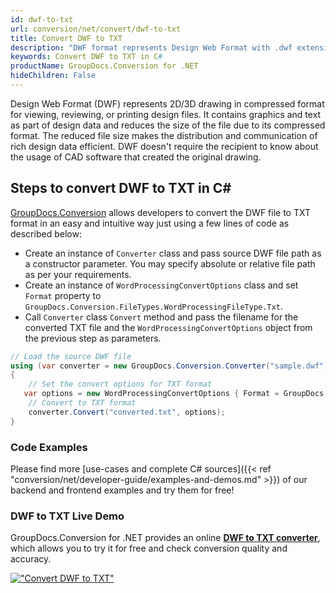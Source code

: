 ```yaml
---
id: dwf-to-txt
url: conversion/net/convert/dwf-to-txt
title: Convert DWF to TXT
description: "DWF format represents Design Web Format with .dwf extension. Learn how to convert DWF to TXT file programmatically in C# language using GroupDocs.Conversion for .NET library."
keywords: Convert DWF to TXT in C#
productName: GroupDocs.Conversion for .NET
hideChildren: False
---
```


Design Web Format (DWF) represents 2D/3D drawing in compressed format for viewing, reviewing, or printing design files. It contains graphics and text as part of design data and reduces the size of the file due to its compressed format. The reduced file size makes the distribution and communication of rich design data efficient. DWF doesn't require the recipient to know about the usage of CAD software that created the original drawing.

## Steps to convert DWF to TXT in C#

[GroupDocs.Conversion](https://products.groupdocs.com/conversion/net) allows developers to convert the DWF file to TXT format in an easy and intuitive way just using a few lines of code as described below:

* Create an instance of `Converter` class and pass source DWF file path as a constructor parameter. You may specify absolute or relative file path as per your requirements. 
* Create an instance of `WordProcessingConvertOptions` class and set `Format` property to `GroupDocs.Conversion.FileTypes.WordProcessingFileType.Txt`.
* Call `Converter` class `Convert` method and pass the filename for the converted TXT file and the `WordProcessingConvertOptions` object from the previous step as parameters.

```csharp
// Load the source DWF file
using (var converter = new GroupDocs.Conversion.Converter("sample.dwf"))
{
    // Set the convert options for TXT format
   var options = new WordProcessingConvertOptions { Format = GroupDocs.Conversion.FileTypes.WordProcessingFileType.Txt };
    // Convert to TXT format
    converter.Convert("converted.txt", options);
}
```

### Code Examples

Please find more [use-cases and complete C# sources]({{< ref "conversion/net/developer-guide/examples-and-demos.md" >}}) of our backend and frontend examples and try them for free!

### DWF to TXT Live Demo

GroupDocs.Conversion for .NET provides an online [**DWF to TXT converter**](https://products.groupdocs.app/conversion/dwf-to-txt), which allows you to try it for free and check conversion quality and accuracy.

[!["Convert DWF to TXT"](conversion/net/images/convert-to-txt/convert-dwf-to-txt.png)](https://products.groupdocs.app/conversion/dwf-to-txt)